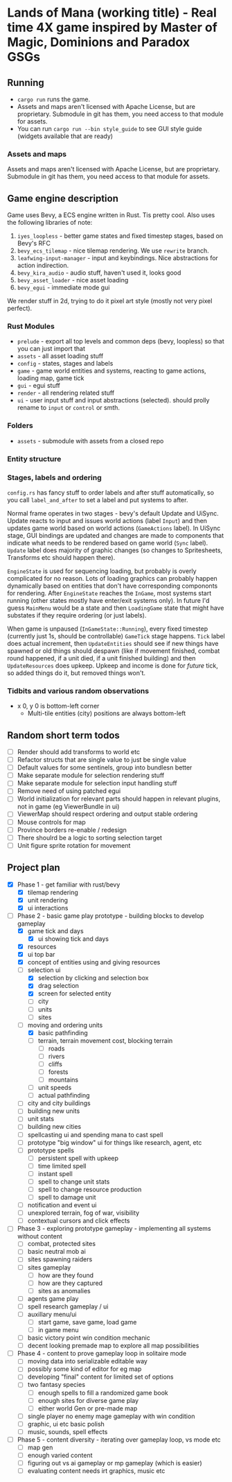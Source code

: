 # Lands of Mana (working title) - Real time 4X game inspired by Master of Magic, Dominions and Paradox GSGs

## Running

- `cargo run` runs the game.
- Assets and maps aren't licensed with Apache License, but are proprietary. Submodule in git has them, you need access to that module for assets.
- You can run `cargo run --bin style_guide` to see GUI style guide (widgets available that are ready)

### Assets and maps

Assets and maps aren't licensed with Apache License, but are proprietary. Submodule in git has them, you need access to that module for assets.

## Game engine description

Game uses Bevy, a ECS engine written in Rust. Tis pretty cool. Also uses the following libraries of note:

1. `iyes_loopless` - better game states and fixed timestep stages, based on Bevy's RFC
2. `bevy_ecs_tilemap` - nice tilemap rendering. We use `rewrite` branch.
3. `leafwing-input-manager` - input and keybindings. Nice abstractions for action indirection.
4. `bevy_kira_audio` - audio stuff, haven't used it, looks good
5. `bevy_asset_loader` - nice asset loading
6. `bevy_egui` - immediate mode gui

We render stuff in 2d, trying to do it pixel art style (mostly not very pixel perfect).

### Rust Modules

- `prelude` - export all top levels and common deps (bevy, loopless) so that you can just import that
- `assets` - all asset loading stuff
- `config` - states, stages and labels
- `game` - game world entities and systems, reacting to game actions, loading map, game tick
- `gui` - egui stuff
- `render` - all rendering related stuff
- `ui` - user input stuff and input abstractions (selected). should prolly rename to `input` or `control` or smth.

### Folders

- `assets` - submodule with assets from a closed repo

### Entity structure

### Stages, labels and ordering

`config.rs` has fancy stuff to order labels and after stuff automatically, so you call `label_and_after` to set a label and put systems to after.

Normal frame operates in two stages - bevy's default Update and UiSync. Update reacts to input and issues world actions (label `Input`) and then updates game world based on world actions (`GameActions` label). In UiSync stage, GUI bindings are updated and changes are made to components that indicate what needs to be rendered based on game world (`Sync` label). `Update` label does majority of graphic changes (so changes to Spritesheets, Transforms etc should happen there).

`EngineState` is used for sequencing loading, but probably is overly complicated for no reason. Lots of loading graphics can probably happen dynamically based on entities that don't have corresponding compononts for rendering. After `EngineState` reaches the `InGame`, most systems start running (other states mostly have enter/exit systems only). In future I'd guess `MainMenu` would be a state and then `LoadingGame` state that might have substates if they require ordering (or just labels).

When game is unpaused (`InGameState::Running`), every fixed timestep (currently just 1s, should be controllable) `GameTick` stage happens. `Tick` label does actual increment, then `UpdateEntities` should see if new things have spawned or old things should despawn (like if movement finished, combat round happened, if a unit died, if a unit finished building) and then `UpdateResources` does upkeep. Upkeep and income is done for _future_ tick, so added things do it, but removed things won't.

### Tidbits and various random observations

- x 0, y 0 is bottom-left corner
  - Multi-tile entities (city) positions are always bottom-left

## Random short term todos

- [ ] Render should add transforms to world etc
- [ ] Refactor structs that are single value to just be single value
- [ ] Default values for some sentinels, group into bundlesn better
- [ ] Make separate module for selection rendering stuff
- [ ] Make separate module for selection input handling stuff
- [ ] Remove need of using patched egui
- [ ] World initialization for relevant parts should happen in relevant plugins, not in game (eg ViewerBundle in ui)
- [ ] ViewerMap should respect ordering and output stable ordering
- [ ] Mouse controls for map
- [ ] Province borders re-enable / redesign
- [ ] There shoulrd be a logic to sorting selection target
- [ ] Unit figure sprite rotation for movement

## Project plan

- [x] Phase 1 - get familiar with rust/bevy
  - [x] tilemap rendering
  - [x] unit rendering
  - [x] ui interactions
- [ ] Phase 2 - basic game play prototype - building blocks to develop gameplay
  - [x] game tick and days
    - [x] ui showing tick and days
  - [x] resources
  - [x] ui top bar
  - [x] concept of entities using and giving resources
  - [ ] selection ui
    - [x] selection by clicking and selection box
    - [x] drag selection
    - [x] screen for selected entity
    - [ ] city
    - [ ] units
    - [ ] sites
  - [ ] moving and ordering units
    - [x] basic pathfinding
    - [ ] terrain, terrain movement cost, blocking terrain
      - [ ] roads
      - [ ] rivers
      - [ ] cliffs
      - [ ] forests
      - [ ] mountains
    - [ ] unit speeds
    - [ ] actual pathfinding
  - [ ] city and city buildings
  - [ ] building new units
  - [ ] unit stats
  - [ ] building new cities
  - [ ] spellcasting ui and spending mana to cast spell
  - [ ] prototype "big window" ui for things like research, agent, etc
  - [ ] prototype spells
    - [ ] persistent spell with upkeep
    - [ ] time limited spell
    - [ ] instant spell
    - [ ] spell to change unit stats
    - [ ] spell to change resource production
    - [ ] spell to damage unit
  - [ ] notification and event ui
  - [ ] unexplored terrain, fog of war, visibility
  - [ ] contextual cursors and click effects
- [ ] Phase 3 - exploring prototype gameplay - implementing all systems without content
  - [ ] combat, protected sites
  - [ ] basic neutral mob ai
  - [ ] sites spawning raiders
  - [ ] sites gameplay
    - [ ] how are they found
    - [ ] how are they captured
    - [ ] sites as anomalies
  - [ ] agents game play
  - [ ] spell research gameplay / ui
  - [ ] auxillary menu/ui
    - [ ] start game, save game, load game
    - [ ] in game menu
  - [ ] basic victory point win condition mechanic
  - [ ] decent looking premade map to explore all map possibilities
- [ ] Phase 4 - content to prove gameplay loop in solitaire mode
  - [ ] moving data into serializable editable way
  - [ ] possibly some kind of editor for eg map
  - [ ] developing "final" content for limited set of options
  - [ ] two fantasy species
    - [ ] enough spells to fill a randomized game book
    - [ ] enough sites for diverse game play
    - [ ] either world Gen or pre-made map
  - [ ] single player no enemy mage gameplay with win condition
  - [ ] graphic, ui etc basic polish
  - [ ] music, sounds, spell effects
- [ ] Phase 5 - content diversity - iterating over gameplay loop, vs mode etc
  - [ ] map gen
  - [ ] enough varied content
  - [ ] figuring out vs ai gameplay or mp gameplay (which is easier)
  - [ ] evaluating content needs irt graphics, music etc
